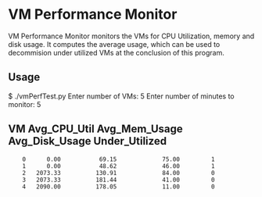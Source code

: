 # VM Performance Monitor

VM Performance Monitor monitors the VMs for CPU Utilization, memory and disk
usage. It computes the average usage, which can be used to decommision under
utilized VMs at the conclusion of this program.

## Usage

  $ ./vmPerfTest.py 
  Enter number of VMs: 5
  Enter number of minutes to monitor: 5

  VM   Avg_CPU_Util   Avg_Mem_Usage    Avg_Disk_Usage   Under_Utilized
  ----------------------------------------------------------------------
    	0      0.00           69.15             75.00         1
	    1      0.00           48.62             46.00         1
    	2   2073.33          130.91             84.00         0
	    3   2073.33          181.44             41.00         0
    	4   2090.00          178.05             11.00         0
